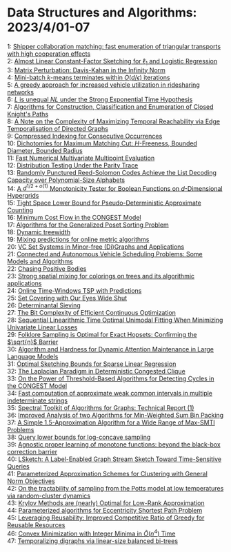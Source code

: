 # Data Structures and Algorithms: 2023/4/01-07  
1: [Shipper collaboration matching: fast enumeration of triangular  transports with high cooperation effects](https://doi.org/10.48550/arXiv.2303.18222)  
2: [Almost Linear Constant-Factor Sketching for $\ell_1$ and Logistic  Regression](https://doi.org/10.48550/arXiv.2304.00051)  
3: [Matrix Perturbation: Davis-Kahan in the Infinity Norm](https://doi.org/10.48550/arXiv.2304.00328)  
4: [Mini-batch $k$-means terminates within $O(d/\epsilon)$ iterations](https://doi.org/10.48550/arXiv.2304.00419)  
5: [A greedy approach for increased vehicle utilization in ridesharing  networks](https://doi.org/10.48550/arXiv.2304.01225)  
6: [$L$ is unequal $NL$ under the Strong Exponential Time Hypothesis](https://doi.org/10.48550/arXiv.2305.02271)  
7: [Algorithms for Construction, Classification and Enumeration of Closed  Knight's Paths](https://doi.org/10.48550/arXiv.2304.00565)  
8: [A Note on the Complexity of Maximizing Temporal Reachability via Edge  Temporalisation of Directed Graphs](https://doi.org/10.48550/arXiv.2304.00817)  
9: [Compressed Indexing for Consecutive Occurrences](https://doi.org/10.48550/arXiv.2304.00887)  
10: [Dichotomies for Maximum Matching Cut: $H$-Freeness, Bounded Diameter,  Bounded Radius](https://doi.org/10.48550/arXiv.2304.01099)  
11: [Fast Numerical Multivariate Multipoint Evaluation](https://doi.org/10.48550/arXiv.2304.01191)  
12: [Distribution Testing Under the Parity Trace](https://doi.org/10.48550/arXiv.2304.01374)  
13: [Randomly Punctured Reed-Solomon Codes Achieve the List Decoding Capacity  over Polynomial-Size Alphabets](https://doi.org/10.48550/arXiv.2304.01403)  
14: [A $d^{1/2+o(1)}$ Monotonicity Tester for Boolean Functions on  $d$-Dimensional Hypergrids](https://doi.org/10.48550/arXiv.2304.01416)  
15: [Tight Space Lower Bound for Pseudo-Deterministic Approximate Counting](https://doi.org/10.48550/arXiv.2304.01438)  
16: [Minimum Cost Flow in the CONGEST Model](https://doi.org/10.48550/arXiv.2304.01600)  
17: [Algorithms for the Generalized Poset Sorting Problem](https://doi.org/10.48550/arXiv.2304.01623)  
18: [Dynamic treewidth](https://doi.org/10.48550/arXiv.2304.01744)  
19: [Mixing predictions for online metric algorithms](https://doi.org/10.48550/arXiv.2304.01781)  
20: [VC Set Systems in Minor-free (Di)Graphs and Applications](https://doi.org/10.48550/arXiv.2304.01790)  
21: [Connected and Autonomous Vehicle Scheduling Problems: Some Models and  Algorithms](https://doi.org/10.48550/arXiv.2304.01806)  
22: [Chasing Positive Bodies](https://doi.org/10.48550/arXiv.2304.01889)  
23: [Strong spatial mixing for colorings on trees and its algorithmic  applications](https://doi.org/10.48550/arXiv.2304.01954)  
24: [Online Time-Windows TSP with Predictions](https://doi.org/10.48550/arXiv.2304.01958)  
25: [Set Covering with Our Eyes Wide Shut](https://doi.org/10.48550/arXiv.2304.02063)  
26: [Determinantal Sieving](https://doi.org/10.48550/arXiv.2304.02091)  
27: [The Bit Complexity of Efficient Continuous Optimization](https://doi.org/10.48550/arXiv.2304.02124)  
28: [Sequential Linearithmic Time Optimal Unimodal Fitting When Minimizing  Univariate Linear Losses](https://doi.org/10.48550/arXiv.2304.02141)  
29: [Folklore Sampling is Optimal for Exact Hopsets: Confirming the  $\sqrt{n}$ Barrier](https://doi.org/10.48550/arXiv.2304.02193)  
30: [Algorithm and Hardness for Dynamic Attention Maintenance in Large  Language Models](https://doi.org/10.48550/arXiv.2304.02207)  
31: [Optimal Sketching Bounds for Sparse Linear Regression](https://doi.org/10.48550/arXiv.2304.02261)  
32: [The Laplacian Paradigm in Deterministic Congested Clique](https://doi.org/10.48550/arXiv.2304.02315)  
33: [On the Power of Threshold-Based Algorithms for Detecting Cycles in the  CONGEST Model](https://doi.org/10.48550/arXiv.2304.02360)  
34: [Fast computation of approximate weak common intervals in multiple  indeterminate strings](https://doi.org/10.48550/arXiv.2304.02657)  
35: [Spectral Toolkit of Algorithms for Graphs: Technical Report (1)](https://doi.org/10.48550/arXiv.2304.03170)  
36: [Improved Analysis of two Algorithms for Min-Weighted Sum Bin Packing](https://doi.org/10.48550/arXiv.2304.02498)  
37: [A Simple 1.5-Approximation Algorithm for a Wide Range of Max-SMTI  Problems](https://doi.org/10.48550/arXiv.2304.02558)  
38: [Query lower bounds for log-concave sampling](https://doi.org/10.48550/arXiv.2304.02599)  
39: [Agnostic proper learning of monotone functions: beyond the black-box  correction barrier](https://doi.org/10.48550/arXiv.2304.02700)  
40: [LSketch: A Label-Enabled Graph Stream Sketch Toward Time-Sensitive  Queries](https://doi.org/10.48550/arXiv.2304.02897)  
41: [Parameterized Approximation Schemes for Clustering with General Norm  Objectives](https://doi.org/10.48550/arXiv.2304.03146)  
42: [On the tractability of sampling from the Potts model at low temperatures  via random-cluster dynamics](https://doi.org/10.48550/arXiv.2304.03182)  
43: [Krylov Methods are (nearly) Optimal for Low-Rank Approximation](https://doi.org/10.48550/arXiv.2304.03191)  
44: [Parameterized algorithms for Eccentricity Shortest Path Problem](https://doi.org/10.48550/arXiv.2304.03233)  
45: [Leveraging Reusability: Improved Competitive Ratio of Greedy for  Reusable Resources](https://doi.org/10.48550/arXiv.2304.03377)  
46: [Convex Minimization with Integer Minima in $\widetilde O(n^4)$ Time](https://doi.org/10.48550/arXiv.2304.03426)  
47: [Temporalizing digraphs via linear-size balanced bi-trees](https://doi.org/10.48550/arXiv.2304.03567)  